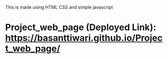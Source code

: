 This is made using HTML CSS and simple javascript 
# Project_web_page (Deployed Link): https://basanttiwari.github.io/Project_web_page/
